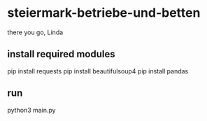 # steiermark-betriebe-und-betten
there you go, Linda

## install required modules
pip install requests
pip install beautifulsoup4
pip install pandas

## run
python3 main.py
